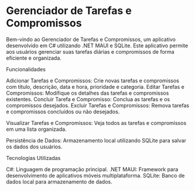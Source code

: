 # Gerenciador de Tarefas e Compromissos

Bem-vindo ao Gerenciador de Tarefas e Compromissos, um aplicativo desenvolvido em C# utilizando .NET MAUI e SQLite. Este aplicativo permite aos usuários gerenciar suas tarefas diárias e compromissos de forma eficiente e organizada.

Funcionalidades

Adicionar Tarefas e Compromissos: Crie novas tarefas e compromissos com título, descrição, data e hora, prioridade e categoria.
Editar Tarefas e Compromissos: Modifique os detalhes das tarefas e compromissos existentes.
Concluir Tarefa e Compromisso: Conclua as tarefas e os compromissos desejados.
Excluir Tarefas e Compromissos: Remova tarefas e compromissos concluídos ou não desejados.

Visualizar Tarefas e Compromissos: Veja todos as tarefas e compromissos em uma lista organizada.

Persistência de Dados: Armazenamento local utilizando SQLite para salvar os dados dos usuários.

Tecnologias Utilizadas

C#: Linguagem de programação principal.
.NET MAUI: Framework para desenvolvimento de aplicativos móveis multiplataforma.
SQLite: Banco de dados local para armazenamento de dados.



